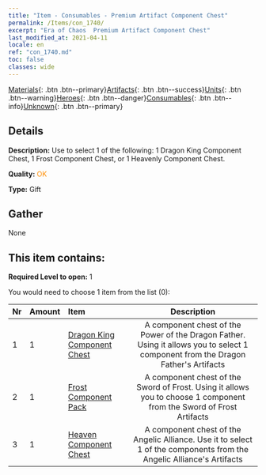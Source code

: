 ```yaml
---
title: "Item - Consumables - Premium Artifact Component Chest"
permalink: /Items/con_1740/
excerpt: "Era of Chaos  Premium Artifact Component Chest"
last_modified_at: 2021-04-11
locale: en
ref: "con_1740.md"
toc: false
classes: wide
---
```

 [Materials](/Items/){: .btn .btn--primary}[Artifacts](/Items/Artifacts/){: .btn .btn--success}[Units](/Items/Units/){: .btn .btn--warning}[Heroes](/Items/Heroes/){: .btn .btn--danger}[Consumables](/Items/Consumables/){: .btn .btn--info}[Unknown](/Items/Unknown/){: .btn .btn--primary}

## Details
 **Description:** Use to select 1 of the following: 1 Dragon King Component Chest, 1 Frost Component Chest, or 1 Heavenly Component Chest.

 **Quality:** <span style="color: #FF8C00">OK</span>

 **Type:** Gift

## Gather

  None

## This item contains:

 **Required Level to open:** 1

 You would need to choose 1 item from the list (0):

  | Nr | Amount |     Item    | Description |
  |:---|:-------|:------------|:-----------:|
  | 1 | 1 | [Dragon King Component Chest](/Items/con_1348/) | A component chest of the Power of the Dragon Father. Using it allows you to select 1 component from the Dragon Father's Artifacts | 
  | 2 | 1 | [Frost Component Pack](/Items/con_1352/) | A component chest of the Sword of Frost. Using it allows you to choose 1 component from the Sword of Frost Artifacts | 
  | 3 | 1 | [Heaven Component Chest](/Items/con_1354/) | A component chest of the Angelic Alliance. Use it to select 1 of the components from the Angelic Alliance's Artifacts | 
